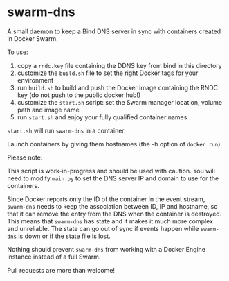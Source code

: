 # swarm-dns
A small daemon to keep a Bind DNS server in sync with containers created in Docker Swarm.

To use:

1. copy a `rndc.key` file containing the DDNS key from bind in this directory
2. customize the `build.sh` file to set the right Docker tags for your environment
3. run `build.sh` to build and push the Docker image containing the RNDC key (do not push to the public docker hub!)
4. customize the `start.sh` script: set the Swarm manager location, volume path and image name
5. run `start.sh` and enjoy your fully qualified container names

`start.sh` will run `swarm-dns` in a container.

Launch containers by giving them hostnames (the -h option of `docker run`).

Please note:

This script is work-in-progress and should be used with caution.
You will need to modify `main.py` to set the DNS server IP and domain to use for the containers.

Since Docker reports only the ID of the container in the event stream, `swarm-dns` needs to keep the association between ID, IP and hostname, so that it can remove the entry from the DNS when the container is destroyed.
This means that `swarm-dns` has state and it makes it much more complex and unreliable. The state can go out of sync if events happen while `swarm-dns` is down or if the state file is lost.

Nothing should prevent `swarm-dns` from working with a Docker Engine instance instead of a full Swarm.

Pull requests are more than welcome!